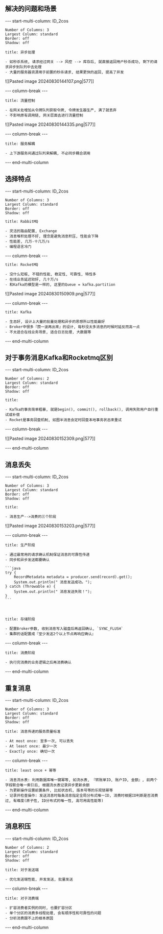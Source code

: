 ## 解决的问题和场景

--- start-multi-column: ID_2cos
```column-settings
Number of Columns: 3
Largest Column: standard
Border: off
Shadow: off
```

~~~ad-primary
title: 异步处理

- 如秒杀系统, 请求经过网关 --> 风控 --> 库存后, 就直接返回用户秒杀成功, 剩下的请求异步到队列中去处理
- 大量的服务器资源用于前置的秒杀请求, 结果更快的返回, 提高了并发
~~~
![[Pasted image 20240830144107.png|577]]

--- column-break ---

~~~ad-grey
title: 流量控制

- 在网关处增加从令牌队列获取令牌, 令牌发生器生产, 满了就丢弃
- 不影响原有调用链, 网关层面去进行流量控制
~~~
![[Pasted image 20240830144335.png|577]]

--- column-break ---

~~~ad-success
title: 服务解耦

- 上下游服务间通过队列来解耦, 不必同步耦合调用
~~~

--- end-multi-column
## 选择特点

--- start-multi-column: ID_2cos
```column-settings
Number of Columns: 3
Largest Column: standard
Border: off
Shadow: off
```

~~~ad-primary
title: RabbitMQ

- 灵活的路由配置, Exchange
- 消息堆积处理不好, 理念是避免消息积压, 性能会下降
- 性能差, 几万-十几万/s
- 编程语言冷门
~~~

--- column-break ---

~~~ad-grey
title: RocketMQ

- 没什么短板, 不错的性能, 稳定性, 可靠性, 特性多
- 在线业务延迟较好, 几十万/s
- 和Kafka的模型是一样的, 这里的Queue = kafka.partition
~~~
![[Pasted image 20240830150909.png|577]]

--- column-break ---

~~~ad-success
title: Kafka

- 生态好, 设计上大量的批量处理和异步的思想所以性能最好
- Broker中很多『攒一波再出来』的设计, 每秒没太多消息的时候时延反而高一点
- 不太适合在线业务场景, 适合日志处理, 大数据等
~~~

--- end-multi-column

## 对于事务消息Kafka和Rocketmq区别

--- start-multi-column: ID_2cos
```column-settings
Number of Columns: 2
Largest Column: standard
Border: off
Shadow: off
```

~~~ad-primary
title:  

- Kafka的事务简单粗暴, 就是begin(), commit(), rollback(), 调用失败用户自行重试或补偿
- Rocket是事务回查机制, 如图半消息会定时回查本地事务状态来重试
~~~

--- column-break ---

![[Pasted image 20240830152309.png|577]]

--- end-multi-column
## 消息丢失

--- start-multi-column: ID_2cos
```column-settings
Number of Columns: 3
Largest Column: standard
Border: off
Shadow: off
```

~~~ad-primary
title:  

- 消息生产-->消费的三个阶段
~~~
![[Pasted image 20240830153203.png|577]]

--- column-break ---

~~~ad-primary
title: 生产阶段 

- 通过最常用的请求确认机制保证消息的可靠性传递
- 同步和异步发送都要确认

```java
try { 
    RecordMetadata metadata = producer.send(record).get(); 
    System.out.println(" 消息发送成功。"); 
} catch (Throwable e) { 
    System.out.println(" 消息发送失败！"); 
}
```
~~~

</br>

~~~ad-grey
title: 存储阶段

- 配置Broker参数, 收到消息写入磁盘后再返回确认, `SYNC_FLUSH`
- 集群的话配置成『至少发送2个以上节点再响应确认』
~~~

--- column-break ---

~~~ad-success
title: 消费阶段

- 执行完消费的业务逻辑之后再消费确认
~~~

--- end-multi-column
## 重复消息

--- start-multi-column: ID_2cos
```column-settings
Number of Columns: 3
Largest Column: standard
Border: off
Shadow: off
```

~~~ad-primary
title: 消息传递的服务质量标准

- At most once: 至多一次, 可以丢失
- At least once: 最少一次
- Exactly once: 确切一次
~~~

--- column-break ---

~~~ad-grey
title: least once + 幂等

- 消息流水表: 利用数据库唯一键幂等, 如流水表, 『转账单ID, 账户ID, 金额』, 前两个字段联合唯一索引后, 根据流水表记录异步更新余额
- 为更新操作设置前置条件, 比如状态机, 版本号等的乐观锁幂等
- 记录并检查操作: 发送消息时每条消息指定全局分布式唯一ID, 消费时根据ID判断是否消费过, 有难度(原子性, ID分布式的唯一性, 高可用高性能等)
~~~

--- end-multi-column
## 消息积压

--- start-multi-column: ID_2cos
```column-settings
Number of Columns: 2
Largest Column: standard
Border: off
Shadow: off
```

~~~ad-primary
title: 对于发送端

- 优化发送端性能, 并发发送, 批量发送
~~~

--- column-break ---

~~~ad-grey
title: 对于消费端

- 扩容消费者实例的同时, 也要扩容分区
- 单个分区的消费多线程处理, 会有顺序性和可靠性的问题
- 分析消费跟不上的根本原因
~~~

--- end-multi-column